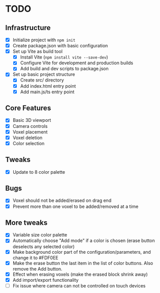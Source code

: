 # TODO

## Infrastructure
- [x] Initialize project with `npm init`
- [x] Create package.json with basic configuration
- [x] Set up Vite as build tool
  - [x] Install Vite (`npm install vite --save-dev`)
  - [x] Configure Vite for development and production builds
  - [x] Add build and dev scripts to package.json
- [x] Set up basic project structure
  - [x] Create src/ directory
  - [x] Add index.html entry point
  - [x] Add main.js/ts entry point

## Core Features
- [x] Basic 3D viewport
- [x] Camera controls
- [x] Voxel placement
- [x] Voxel deletion
- [x] Color selection

## Tweaks
- [x] Update to 8 color palette

## Bugs
- [x] Voxel should not be added/erased on drag end
- [x] Prevent more than one voxel to be added/removed at a time

## More tweaks
- [x] Variable size color palette
- [x] Automatically choose "Add mode" if a color is chosen (erase button deselects any selected color)
- [x] Make background color part of the configuration/parameters, and change it to #FDF0EE
- [x] Make the erase button the last item in the list of color buttons. Also remove the Add button.
- [x] Effect when erasing voxels (make the erased block shrink away)
- [x] Add import/export functionality
- [ ] Fix issue where camera can not be controlled on touch devices